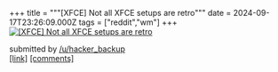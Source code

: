 +++
title = """[XFCE] Not all XFCE setups are retro"""
date = 2024-09-17T23:26:09.000Z
tags = ["reddit","wm"]
+++
[![[XFCE] Not all XFCE setups are retro](https://preview.redd.it/xau4j6ycegpd1.png?width=640&crop=smart&auto=webp&s=01dfe7694e0fbc816d02f2be8510b69ab11601b6 "[XFCE] Not all XFCE setups are retro")](https://www.reddit.com/r/unixporn/comments/1fjeatb/xfce_not_all_xfce_setups_are_retro/)

submitted by [/u/hacker\_backup](https://www.reddit.com/user/hacker_backup)  
[\[link\]](https://i.redd.it/xau4j6ycegpd1.png) [\[comments\]](https://www.reddit.com/r/unixporn/comments/1fjeatb/xfce_not_all_xfce_setups_are_retro/)
